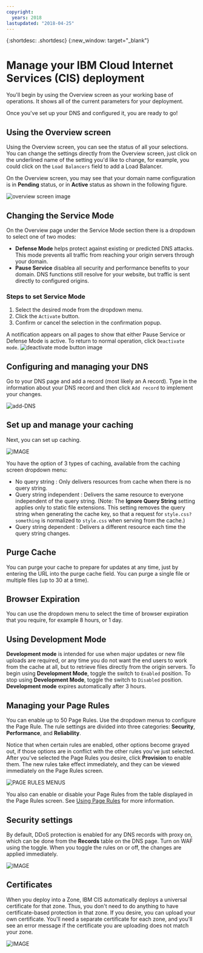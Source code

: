 ```yaml
---
copyright:
  years: 2018
lastupdated: "2018-04-25"
---
```


{:shortdesc: .shortdesc}
{:new_window: target="_blank"}

# Manage your IBM Cloud Internet Services (CIS) deployment

You'll begin by using the Overview screen as your working base of operations. It shows all of the current parameters for your deployment.

Once you've set up your DNS and configured it, you are ready to go!

## Using the Overview screen

Using  the Overview screen, you can see the status of all your selections. You can change the settings directly from the Overview screen, just click on the underlined name of the setting you'd like to change, for example, you could click on the `Load Balancers` field to add a Load Balancer.

On the Overview screen, you may see that your domain name configuration is in **Pending** status, or in **Active** status as shown in the following figure.

![overview screen image](images/overview-screen-configuration-summary.png)

## Changing the Service Mode
On the Overview page under the Service Mode section there is a dropdown to select one of two modes:

* **Defense Mode** helps protect against existing or predicted DNS attacks. This mode prevents all traffic from reaching your origin servers through your domain.
* **Pause Service** disablea all security and performance benefits to your domain. DNS functions still resolve for your website, but traffic is sent directly to configured origins. 

### Steps to set Service Mode

1. Select the desired mode from the dropdown menu.
1. Click the `Activate` button.
1. Confirm or cancel the selection in the confirmation popup.

A notification appears on all pages to show that either Pause Service or Defense Mode is active.
To return to normal operation, click `Deactivate mode`.
![deactivate mode button image](images/deactivate-mode.png)


## Configuring and managing your DNS

Go to your DNS page and add a record (most likely an A record). Type in the information about your DNS record and then click `Add record` to implement your changes.

![add-DNS](images/dns/create-a-type-record.png)

## Set up and manage your caching

Next, you can set up caching. 

![IMAGE](images/caching-screen.png)

You have the option of 3 types of caching, available from the caching screen dropdown menu: 

 * No query string :  Only delivers resources from cache when there is no query string.
 * Query string independent : Delivers the same resource to everyone independent of the query string. (Note: The **Ignore Query String** setting applies only to static file extensions. This setting removes the query string when generating the cache key, so that a request for `style.css?something` is normalized to `style.css` when serving from the cache.)
 * Query string dependent : Delivers a different resource each time the query string changes.
  
## Purge Cache
 
You can purge your cache to prepare for updates at any time, just by entering the URL into the purge cache field. You can purge a single file or multiple files (up to 30 at a time).
 
 ## Browser Expiration
 
You can use the dropdown menu to select the time of browser expiration that you require, for example 8 hours, or 1 day.
 
 ## Using Development Mode
 
**Development mode** is intended for use when major updates or new file uploads are required, or any time you do not want the end users to work from the cache at all, but to retrieve files directly from the origin servers. To begin using **Development Mode**, toggle the switch to `Enabled` position. To stop using **Development Mode**, toggle the switch to `Disabled` position. **Development mode** expires automatically after 3 hours. 

## Managing your Page Rules
 
You can enable up to 50 Page Rules. Use the dropdown menus to configure the Page Rule. The rule settings are divided into three categories: **Security**, **Performance**, and **Reliability**.

Notice that when certain rules are enabled, other options become grayed out, if those options are in conflict with the other rules you've just selected. After you've selected the Page Rules you desire, click **Provision** to enable them. The new rules take effect immediately, and they can be viewed immediately on the Page Rules screen.
 
 ![PAGE RULES MENUS](images/page-rule-dropdown-settings.png)
 
You also can enable or disable your Page Rules from the table displayed in the Page Rules screen. See [Using Page Rules](using-page-rules.html) for more information.
 
 ## Security settings
 
By default, DDoS protection is enabled for any DNS records with proxy on, which can be done from the **Records** table on the DNS page. Turn on WAF using the toggle. When you toggle the rules on or off, the changes are applied immediately.

![IMAGE](images/ddos-waf-ssl-screen.png)

## Certificates

When you deploy into a Zone, IBM CIS automatically deploys a universal certificate for that zone. Thus, you don't need to do anything to have certificate-based protection in that zone. If you desire, you can upload your own certificate. You'll need a separate certificate for each zone, and you'll see an error message if the certificate you are uploading does not match your zone.

![IMAGE](images/certificates-table.png)
 
 
